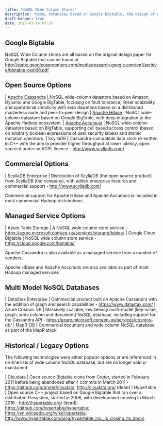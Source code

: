 ```yaml
---
title: "NoSQL Wide Column Stores"
description: "NoSQL databases based on Google Bigtable, the design of which was published in a paper in 2006.  Often described as a sparse, distributed multi-dimensional sorted map (or key value store) - cells being referenced by a row and column key plus a timestamp or version (with columns arranged into column families), support for the names and formats of columns varying from row to row (within fixed column families), and architectures supporting massive horizontal scalability.  Also called extensible record stores, and occasionally NoSQL column stores (although this definition is slightly inaccurate and confuses these technologies with more general purpose database columnar storage).  Common functionality includes low latency high throughput reads and writes, scan/iterate operations, atomic mutations and cell level security.  Common analytical use cases include the storage and serving of aggregations and metrics for real time dashboards, often as part of a wider ecosystem."
draft-banner: true
date: 2017-07-14 07:30
---
```

## Google Bigtable

NoSQL Wide Column stores are all based on the original design paper for Google Bigtable that can be found at <http://static.googleusercontent.com/media/research.google.com/en//archive/bigtable-osdi06.pdf>

## Open Source Options

| [Apache Cassandra](/technologies/apache-cassandra/) | NoSQL wide-column datastore based on Amazon Dynamo and Google BigTable, focusing on fault tolerance, linear scalability and operational simplicity with zero downtime based on a distributed masterless node and peer-to-peer design
| [Apache HBase](/technologies/apache-hbase/) | NoSQL wide-column datastore based on Google BigTable, with deep integration to the Apache Hadoop ecosystem.
| [Apache Accumulo](/technologies/apache-accumulo/) | NoSQL wide-column datastore based on BigTable, supporting cell based access control (based on arbitrary boolean expressions of user security labels) and atomic mutation operators.
| ScyllaDB | Cassandra-compatible data store re-written in C++ with the aim to provider higher throughput at lower latency, open sourced under an AGPL licence - <http://www.scylladb.com/>

## Commercial Options

| ScyllaDB Enterprise | Distribution of ScyllaDB (the open source product) from ScyllaDB (the company), with added enterprise features and commercial support - <http://www.scylladb.com/>

Commercial support for Apache HBase and Apache Accumulo is included in most commercial Hadoop distributions.

## Managed Service Options

| Azure Table Storage | A NoSQL wide column store service - <https://azure.microsoft.com/en-us/services/storage/tables/>
| Google Cloud Bigtable | NoSQL wide column store service - <https://cloud.google.com/bigtable/>

Apache Cassandra is also available as a managed service from a number of vendors.

Apache HBase and Apache Accumulo are also available as part of most Hadoop managed services

## Multi Model NoSQL Databases

| DataStax Enterprise | Commercial product built on Apache Cassandra with the addition of graph and search capabilities - <https://www.datastax.com/>
| Azure Cosmos DB | Massively scalable, low latency multi-model (key-value, graph, wide column and document) NoSQL database, including support for the Cassandra API - <https://azure.microsoft.com/en-us/services/cosmos-db/>
| [MapR-DB](/technologies/mapr-file-system/mapr-db) | Commercial document and wide column NoSQL database as part of the MapR stack

## Historical / Legacy Options

The following technologies were either popular options or are referenced in on-line lists of wide column NoSQL database, but are no longer sold or maintained:

| Cloudata | Open source Bigtable clone from Gruter, started in February 2011 before being abandoned after 4 commits in March 2011 - <https://github.com/gruter/cloudata>; <http://cloudata.org/> (dead)
| Hypertable | Open source C++ project based on Google Bigtable that ran over a distributed filesystem, started in 2008, with development ceasing in March 2016 - <http://hypertable.org/> (dead); <https://github.com/hypertable/hypertable>; <https://en.wikipedia.org/wiki/Hypertable>; <http://www.hypertable.com/blog/hypertable_inc._is_closing_its_doors>